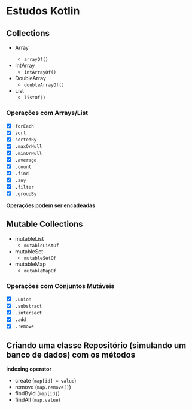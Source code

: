 # Estudos Kotlin

## Collections

- Array<String>
  - ``arrayOf()``
- IntArray
  - ``intArrayOf()``
- DoubleArray
  - ``doubleArrayOf()``
- List
  - ``listOf()``

### Operações com Arrays/List

- [x] ``forEach``
- [x] ``sort``
- [x] ``sortedBy``
- [x] `.maxOrNull`
- [x] `.minOrNull`
- [x] `.average`
- [x] `.count`
- [x] `.find`
- [x] `.any`
- [x] `.filter`
- [x] `.groupBy`

**Operações podem ser encadeadas**

## Mutable Collections

- mutableList
  - ``mutableListOf``
- mutableSet
  - ``mutableSetOf``
- mutableMap
  - ``mutableMapOf``

### Operações com Conjuntos Mutáveis

- [x] ``.union``
- [x] ``.substract``
- [x] ``.intersect``
- [x] ``.add``
- [x] ``.remove``

## Criando uma classe Repositório (simulando um banco de dados) com os métodos

**indexing operator**

- create (```map[id] = value```)
- remove (``map.remove()``)
- findById (``map[id]``)
- findAll (``map.value``)


 